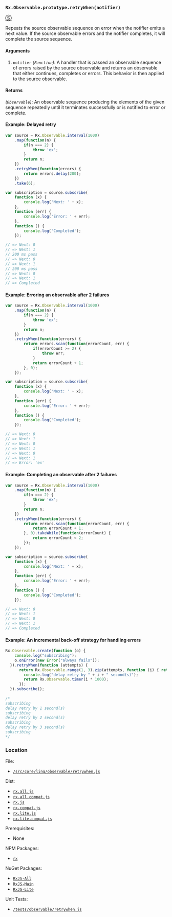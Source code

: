 ### `Rx.Observable.prototype.retryWhen(notifier)`
[&#x24C8;](https://github.com/Reactive-Extensions/RxJS/blob/master/src/core/linq/observable/retrywhen.js "View in source")

Repeats the source observable sequence on error when the notifier emits a next value. If the source observable errors and the notifier completes, it will complete the source sequence.

#### Arguments
1. `notifier` *(`Function`)*: A handler that is passed an observable sequence of errors raised by the source observable and returns
an observable that either continues, completes or errors. This behavior is then applied to the source observable.

#### Returns
*(`Observable`)*: An observable sequence producing the elements of the given sequence repeatedly until it terminates successfully or is notified to error or complete.

#### Example: Delayed retry
```js
var source = Rx.Observable.interval(1000)
    .map(function(n) {
        if(n === 2) {
            throw 'ex';
        }
        return n;
    })
    .retryWhen(function(errors) {
        return errors.delay(200);
    })
    .take(6);

var subscription = source.subscribe(
    function (x) {
        console.log('Next: ' + x);
    },
    function (err) {
        console.log('Error: ' + err);
    },
    function () {
        console.log('Completed');
    });

// => Next: 0
// => Next: 1
// 200 ms pass
// => Next: 0
// => Next: 1
// 200 ms pass
// => Next: 0
// => Next: 1
// => Completed
```

#### Example: Erroring an observable after 2 failures
```js
var source = Rx.Observable.interval(1000)
    .map(function(n) {
        if(n === 2) {
            throw 'ex';
        }
        return n;
    })
    .retryWhen(function(errors) {
        return errors.scan(function(errorCount, err) {
            if(errorCount >= 2) {
                throw err;
            }
            return errorCount + 1;
        }, 0);
    });

var subscription = source.subscribe(
    function (x) {
        console.log('Next: ' + x);
    },
    function (err) {
        console.log('Error: ' + err);
    },
    function () {
        console.log('Completed');
    });

// => Next: 0
// => Next: 1
// => Next: 0
// => Next: 1
// => Next: 0
// => Next: 1
// => Error: 'ex'
```

#### Example: Completing an observable after 2 failures
```js
var source = Rx.Observable.interval(1000)
    .map(function(n) {
        if(n === 2) {
            throw 'ex';
        }
        return n;
    })
    .retryWhen(function(errors) {
        return errors.scan(function(errorCount, err) {
            return errorCount + 1;
        }, 0).takeWhile(function(errorCount) {
            return errorCount < 2;
        });
    });

var subscription = source.subscribe(
    function (x) {
        console.log('Next: ' + x);
    },
    function (err) {
        console.log('Error: ' + err);
    },
    function () {
        console.log('Completed');
    });

// => Next: 0
// => Next: 1
// => Next: 0
// => Next: 1
// => Completed
```

#### Example: An incremental back-off strategy for handling errors
```js
Rx.Observable.create(function (o) {
    console.log("subscribing");
    o.onError(new Error("always fails"));
  }).retryWhen(function (attempts) {
      return Rx.Observable.range(1, 3).zip(attempts, function (i) { return i; }).flatMap(function (i) {
        console.log("delay retry by " + i + " second(s)");
        return Rx.Observable.timer(i * 1000);
      });
  }).subscribe();
  
/*
subscribing
delay retry by 1 second(s)
subscribing
delay retry by 2 second(s)
subscribing
delay retry by 3 second(s)
subscribing
*/
```

### Location

File:
- [`/src/core/linq/observable/retrywhen.js`](https://github.com/Reactive-Extensions/RxJS/blob/master/src/core/linq/observable/retrywhen.js)

Dist:
- [`rx.all.js`](https://github.com/Reactive-Extensions/RxJS/blob/master/dist/rx.all.js)
- [`rx.all.compat.js`](https://github.com/Reactive-Extensions/RxJS/blob/master/dist/rx.all.compat.js)
- [`rx.js`](https://github.com/Reactive-Extensions/RxJS/blob/master/dist/rx.js)
- [`rx.compat.js`](https://github.com/Reactive-Extensions/RxJS/blob/master/dist/rx.compat.js)
- [`rx.lite.js`](https://github.com/Reactive-Extensions/RxJS/blob/master/dist/rx.lite.js)
- [`rx.lite.compat.js`](https://github.com/Reactive-Extensions/RxJS/blob/master/dist/rx.lite.compat.js)

Prerequisites:
- None

NPM Packages:
- [`rx`](https://www.npmjs.org/package/rx)

NuGet Packages:
- [`RxJS-All`](http://www.nuget.org/packages/RxJS-All/)
- [`RxJS-Main`](http://www.nuget.org/packages/RxJS-Main/)
- [`RxJS-Lite`](http://www.nuget.org/packages/RxJS-Lite/)

Unit Tests:
- [`/tests/observable/retrywhen.js`](https://github.com/Reactive-Extensions/RxJS/blob/master/tests/observable/retrywhen.js)
